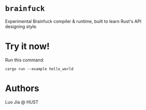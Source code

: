 # `brainfuck`
Experimental Brainfuck compiler &amp; runtime, built to learn Rust's API designing style.

# Try it now!

Run this command:
```shell
cargo run --example hello_world
```

# Authors
Luo Jia @ HUST
